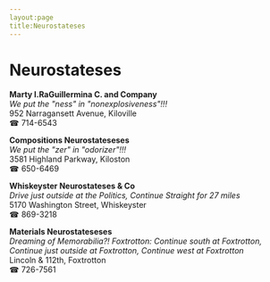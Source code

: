 ```yaml
---
layout:page
title:Neurostateses
---
```

# Neurostateses

**Marty I.RaGuillermina C. and Company**  
_We put the "ness" in "nonexplosiveness"!!!_  
952 Narragansett Avenue, Kiloville  
☎ 714-6543



**Compositions Neurostateseses**  
_We put the "zer" in "odorizer"!!!_  
3581 Highland Parkway, Kiloston  
☎ 650-6469



**Whiskeyster Neurostateses & Co**  
_Drive just outside at the Politics, Continue Straight for 27 miles_  
5170 Washington Street, Whiskeyster  
☎ 869-3218



**Materials Neurostateseses**  
_Dreaming of Memorabilia?! 
Foxtrotton: Continue south at Foxtrotton, Continue just outside at Foxtrotton, Continue west at Foxtrotton_  
Lincoln & 112th, Foxtrotton  
☎ 726-7561



